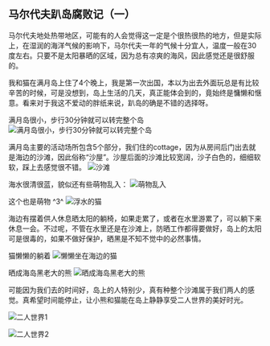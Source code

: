 ## 马尔代夫趴岛腐败记（一）

马尔代夫地处热带地区，可能有的人会觉得这一定是个很热很热的地方，但是实际上，在湿润的海洋气候的影响下，马尔代夫一年的气候十分宜人，温度一般在30度左右。只要不是太阳暴晒的区域，因为总有凉爽的海风，因此感觉还是很舒服的。

我和猫在满月岛上住了4个晚上，我是第一次出国，本以为出去外面玩总是有比较辛苦的时候，可是没想到，岛上生活的几天，真正能体会到的，竟始终是慵懒和惬意。看来对于我这不爱动的胖纸来说，趴岛的确是不错的选择呀。

满月岛很小，步行30分钟就可以转完整个岛
![满月岛很小，步行30分钟就可以转完整个岛](https://raw.githubusercontent.com/akira-cn/blog/gh-pages/pics/fullmoon_map.jpg)

满月岛主要的活动场所包含5个部分，我们住的cottage，因为从房间后门出去就是海边的沙滩，因此俗称“沙屋”。沙屋后面的沙滩比较宽阔，沙子白色的，细细软软，踩上去感觉很不错。
![沙滩](https://raw.githubusercontent.com/akira-cn/blog/gh-pages/pics/%E6%B2%99%E6%BB%A9%E3%80%81%E8%93%9D%E8%89%B2%E6%B5%B7%E6%B0%B4.jpg)

海水很清很蓝，貌似还有些萌物乱入：
![萌物乱入](https://raw.githubusercontent.com/akira-cn/blog/gh-pages/pics/%E8%90%8C%E7%89%A9%E4%B9%B1%E5%85%A5.jpg)

这个也是萌物 ^3^
![浮水的猫](https://raw.githubusercontent.com/akira-cn/blog/gh-pages/pics/%E6%B5%AE%E6%B0%B4%E7%9A%84%E7%8C%AB.jpg)

海边有摆着供人休息晒太阳的躺椅，如果走累了，或者在水里游累了，可以躺下来休息一会。不过呢，不管在水里还是在沙滩上，防晒工作都得要做好，岛上的太阳可是很毒的，如果不做好保护，晒黑是不知不觉中的必然事情。

猫懒懒的躺着
![懒懒坐在海边的猫](https://github.com/akira-cn/blog/blob/gh-pages/pics/%E5%9C%A8%E6%B5%B7%E8%BE%B9%E6%87%92%E6%87%92%E6%99%92%E5%A4%AA%E9%98%B3%E7%9A%84%E7%8C%AB.jpg?raw=1)

晒成海岛黑老大的熊
![晒成海岛黑老大的熊](https://github.com/akira-cn/blog/blob/gh-pages/pics/%E5%B2%9B%E4%B8%8A%E7%9A%84%E9%BB%91%E8%80%81%E5%A4%A7.jpg?raw=1)

可能因为我们去的时间好，岛上的人特别少，真有种整个沙滩属于我们两人的感觉。真希望时间能停止，让小熊和猫能在岛上静静享受二人世界的美好时光。

![二人世界1](https://github.com/akira-cn/blog/blob/gh-pages/pics/time3.jpg?raw=1)

![二人世界2](https://github.com/akira-cn/blog/blob/gh-pages/pics/time1.jpg?raw=1)
